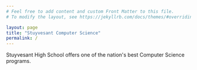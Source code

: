 ```yaml
---
# Feel free to add content and custom Front Matter to this file.
# To modify the layout, see https://jekyllrb.com/docs/themes/#overriding-theme-defaults

layout: page
title: "Stuyvesant Computer Science"
permalink: /
---
```


Stuyvesant High School offers one of the nation's best Computer Science programs.
